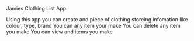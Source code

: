 Jamies Clothing List App

Using this app you can create and piece of clothing storeing infomation like colour, type, brand
You can any item your make
You can delete any item you make 
You can view and items you make 
